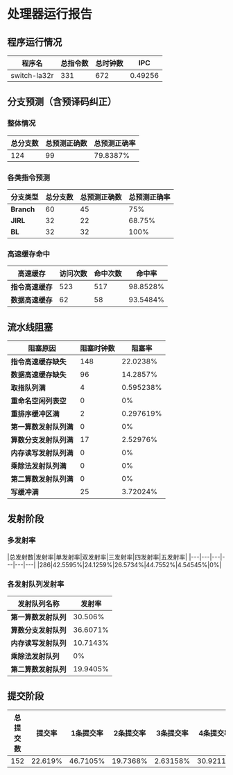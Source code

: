 # 处理器运行报告
## 程序运行情况
|程序名|总指令数|总时钟数|IPC|
|---|---|---|---|
|switch-la32r|331|672|0.49256|

## 分支预测（含预译码纠正）
### 整体情况
|总分支数|总预测正确数|总预测正确率|
|---|---|---|
|124|99|79.8387%|

### 各类指令预测
|分支类型|总分支数|总预测正确数|总预测正确率|
|---|---|---|---|
|**Branch**| 60 | 45 | 75%|
|**JIRL**| 32 | 22 | 68.75%|
|**BL**| 32 | 32 | 100%|

### 高速缓存命中
|高速缓存|访问次数|命中次数|命中率|
|---|---|---|---|
|**指令高速缓存**| 523 | 517 | 98.8528%|
|**数据高速缓存**| 62 | 58 | 93.5484%|
## 流水线阻塞
|阻塞原因|阻塞时钟数|阻塞率|
|---|---|---|
|**指令高速缓存缺失**| 148 | 22.0238%|
|**数据高速缓存缺失**| 96 | 14.2857%|
|**取指队列满**| 4 | 0.595238%|
|**重命名空闲列表空**|0 | 0%|
|**重排序缓冲区满**|2 | 0.297619%|
|**第一算数发射队列满**|0 | 0%|
|**算数分支发射队列满**|17 | 2.52976%|
|**内存读写发射队列满**|0 | 0%|
|**乘除法发射队列满**|0 | 0%|
|**第二算数发射队列满**|0 | 0%|
|**写缓冲满**|25 | 3.72024%|

## 发射阶段
### 多发射率
|总发射数|发射率|单发射率|双发射率|三发射率|四发射率|五发射率|
|---|---|---|---|---|---|
|286|42.5595%|24.1259%|26.5734%|44.7552%|4.54545%|0%|

### 各发射队列发射率
|发射队列名称|发射率|
|---|---|
|**第一算数发射队列**|30.506%|
|**算数分支发射队列**|36.6071%|
|**内存读写发射队列**|10.7143%|
|**乘除法发射队列**|0%|
|**第二算数发射队列**|19.9405%|

## 提交阶段
|总提交数|提交率|1条提交率|2条提交率|3条提交率|4条提交率|
|---|---|---|---|---|---|
|152|22.619%|46.7105%|19.7368%|2.63158%|30.9211%|
